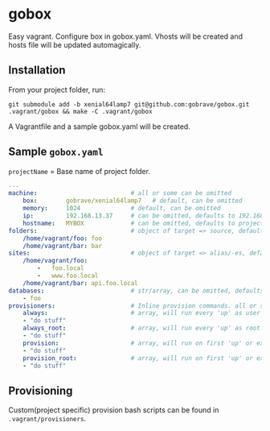 # gobox
Easy vagrant. Configure box in gobox.yaml. Vhosts will be created and hosts file will be updated automagically.

## Installation
From your project folder, run:

```
git submodule add -b xenial64lamp7 git@github.com:gobrave/gobox.git .vagrant/gobox && make -C .vagrant/gobox
```

A Vagrantfile and a sample gobox.yaml will be created.

## Sample `gobox.yaml`

`projectName` = Base name of project folder.

```yaml
---
machine:                          # all or some can be omitted
    box:        gobrave/xenial64lamp7   # default, can be omitted
    memory:     1024              # default, can be omitted
    ip:         192.168.13.37     # can be omitted, defaults to 192.168.200.{hashed projectName}
    hostname:   MYBOX             # can be omitted, defaults to project directory name
folders:                          # object of target => source, defaults to /home/vagrant/{projectName} => ./
    /home/vagrant/foo: foo
    /home/vagrant/bar: bar
sites:                            # object of target => alias/-es, defaults to /home/vagrant/{projectName} => {projectName}
    /home/vagrant/foo:
        -   foo.local
        -   www.foo.local
    /home/vagrant/bar: api.foo.local
databases:                        # str/array, can be omitted, defaults to one database named {projectName}
    - foo
provisioners:                     # Inline provision commands. all or some can be omitted
    always:                       # array, will run every 'up' as user
    - "do stuff"
    always_root:                  # array, will run every 'up' as root
    - "do stuff"
    provision:                    # array, will run on first 'up' or explicit provision as user
    - "do stuff"
    provision_root:               # array, will run on first 'up' or explicit provision as root
    - "do stuff"
```

## Provisioning
Custom(project specific) provision bash scripts can be found in `.vagrant/provisioners`.
